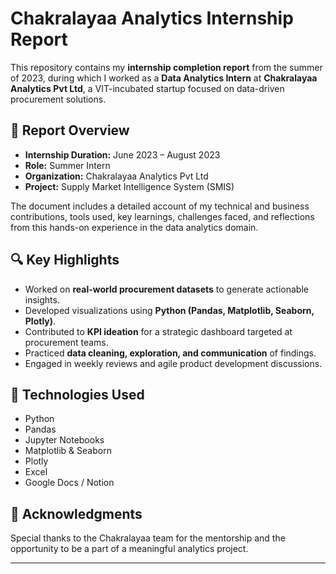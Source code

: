 # Chakralayaa Analytics Internship Report

This repository contains my **internship completion report** from the summer of 2023, during which I worked as a **Data Analytics Intern** at **Chakralayaa Analytics Pvt Ltd**, a VIT-incubated startup focused on data-driven procurement solutions.

## 📄 Report Overview

* **Internship Duration:** June 2023 – August 2023
* **Role:** Summer Intern
* **Organization:** Chakralayaa Analytics Pvt Ltd
* **Project:** Supply Market Intelligence System (SMIS)

The document includes a detailed account of my technical and business contributions, tools used, key learnings, challenges faced, and reflections from this hands-on experience in the data analytics domain.

## 🔍 Key Highlights

* Worked on **real-world procurement datasets** to generate actionable insights.
* Developed visualizations using **Python (Pandas, Matplotlib, Seaborn, Plotly)**.
* Contributed to **KPI ideation** for a strategic dashboard targeted at procurement teams.
* Practiced **data cleaning, exploration, and communication** of findings.
* Engaged in weekly reviews and agile product development discussions.

## 📌 Technologies Used

* Python
* Pandas
* Jupyter Notebooks
* Matplotlib & Seaborn
* Plotly
* Excel
* Google Docs / Notion

## 🤝 Acknowledgments

Special thanks to the Chakralayaa team for the mentorship and the opportunity to be a part of a meaningful analytics project.

---
